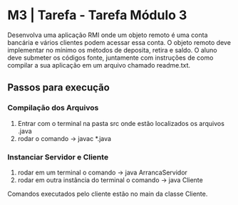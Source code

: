 # M3 | Tarefa - Tarefa Módulo 3

Desenvolva uma aplicação RMI onde um objeto remoto é uma conta bancária e vários clientes podem acessar essa conta. O objeto remoto deve implementar no mínimo os métodos de deposita, retira e saldo. O aluno deve submeter os códigos fonte, juntamente com instruções de como compilar a sua aplicação em um arquivo chamado readme.txt.

## Passos para execução

### Compilação dos Arquivos

1. Entrar com o terminal na pasta src onde estão localizados os arquivos .java
2. rodar o comando -> javac \*.java

### Instanciar Servidor e Cliente

1. rodar em um terminal o comando -> java ArrancaServidor
2. rodar em outra instância do terminal o comando -> java Cliente

Comandos executados pelo cliente estão no main da classe Cliente.
